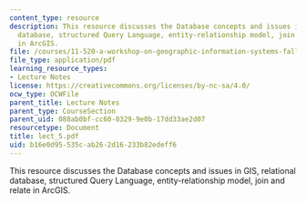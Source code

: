 ```yaml
---
content_type: resource
description: This resource discusses the Database concepts and issues in GIS, relational
  database, structured Query Language, entity-relationship model, join and relate
  in ArcGIS.
file: /courses/11-520-a-workshop-on-geographic-information-systems-fall-2005/b16e0d95535cab262d16233b82edeff6_lect_5.pdf
file_type: application/pdf
learning_resource_types:
- Lecture Notes
license: https://creativecommons.org/licenses/by-nc-sa/4.0/
ocw_type: OCWFile
parent_title: Lecture Notes
parent_type: CourseSection
parent_uid: 088ab0bf-cc60-0329-9e0b-17dd33ae2d07
resourcetype: Document
title: lect_5.pdf
uid: b16e0d95-535c-ab26-2d16-233b82edeff6
---
```

This resource discusses the Database concepts and issues in GIS, relational database, structured Query Language, entity-relationship model, join and relate in ArcGIS.